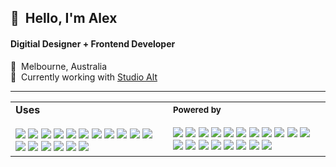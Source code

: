 <h2>👋&nbsp;&nbsp;Hello, I'm Alex</h2>
<h4>Digitial Designer + Frontend Developer</h4>

📍&nbsp;&nbsp;Melbourne, Australia<br/>
🏢&nbsp;&nbsp;Currently working with <a href="https://studioalt.com.au/" target="_blank">Studio Alt</a>

<hr/>

<table>
  <tbody>
    <tr>
      <td width="50%">
        <b>Uses</b>
        <br/><br/>
        <img src="https://img.shields.io/badge/Apple-f6f8fa.svg?logo=apple&logoColor=100000">
        <img src="https://img.shields.io/badge/iPhone-f6f8fa.svg?logo=iOS&logoColor=100000">
        <img src="https://img.shields.io/badge/GitHub-f6f8fa.svg?logo=github&logoColor=100000">
        <img src="https://img.shields.io/badge/VS%20Code-f6f8fa?style=flat&logo=visual-studio-code&logoColor=007ACC">
        <img src="https://img.shields.io/badge/iTerm2-f6f8fa.svg?logo=iTerm2&logoColor=000000">
        <img src="https://img.shields.io/badge/MAMP-f6f8fa?style=flat&logo=mamp&logoColor=02749C">
        <img src="https://img.shields.io/badge/Local-f6f8fa?style=flat&logo=local&logoColor=51BB7B">
        <img src="https://img.shields.io/badge/FileZilla-f6f8fa?style=flat&logo=FileZilla&logoColor=BF0000">
        <img src="https://img.shields.io/badge/Adobe-f6f8fa?logo=Adobe-Creative-Cloud&logoColor=DA1F26">
        <img src="https://img.shields.io/badge/Figma-f6f8fa?logo=figma&logoColor=F24E1E">
        <img src="https://img.shields.io/badge/Slack-f6f8fa?logo=slack&logoColor=4A154B">
        <img src="https://img.shields.io/badge/Toggl-f6f8fa?logo=toggl&logoColor=E01B22">
        <img src="https://img.shields.io/badge/JIRA-f6f8fa?logo=jira&logoColor=0052CC">
        <img src="https://img.shields.io/badge/CodePen-f6f8fa.svg?logo=codePen&logoColor=000000">
        <img src="https://img.shields.io/badge/Postman-f6f8fa.svg?logo=postman&logoColor=FF6C37">
        <img src="https://img.shields.io/badge/Stack%20Overflow-f6f8fa.svg?logo=stack-overflow&logoColor=F58025">
        <img src="https://img.shields.io/badge/Lighthouse-f6f8fa.svg?logo=Lighthouse&logoColor=F44B21">
      </td>
      <td width="50%">
        <small><b>Powered by</b></small>
        <br/><br/>
        <img src="https://img.shields.io/badge/-HTML5-E34F26?style=flat&logo=html5&logoColor=white">
        <img src="https://img.shields.io/badge/-SCSS-CC6699?style=flat&logo=sass&logoColor=white">
        <img src="https://img.shields.io/badge/-CSS3-1572B6?style=flat&logo=css3">
        <img src="https://img.shields.io/badge/JavaScript-323330.svg?logo=javascript&logoColor=white">
        <img src="https://img.shields.io/badge/TypeScript-007ACC.svg?logo=typescript&logoColor=white">
        <img src="https://img.shields.io/badge/jQuery-0769AD.svg?logo=jquery&logoColor=white">
        <img src="https://img.shields.io/badge/PHP-777BB4.svg?logo=php&logoColor=white">
        <img src="https://img.shields.io/badge/Node.js-43853D.svg?logo=node.js&logoColor=white">
        <img src="https://img.shields.io/badge/React-20232a.svg?logo=react&logoColor=white">
        <img src="https://img.shields.io/badge/-Webpack-007ACC?style=flat&logo=webpack&logoColor=white">
        <img src="https://img.shields.io/badge/-npm-CB3837?style=flat&logo=npm&logoColor=white">
        <img src="https://img.shields.io/badge/-Yarn-2C8EBB?style=flat&logo=Yarn&logoColor=white">
        <img src="https://img.shields.io/badge/-Prettier-F7B93E?style=flat&logo=Prettier&logoColor=white">
        <img src="https://img.shields.io/badge/-ESLint-4B32C3?style=flat&logo=ESLint&logoColor=white">
        <img src="https://img.shields.io/badge/Bootstrap-563D7C.svg?logo=bootstrap&logoColor=white">
        <img src="https://img.shields.io/badge/WordPress-21759B.svg?logo=wordpress&logoColor=white">
        <img src="https://img.shields.io/badge/WP%20Engine-0ECAD4.svg?logo=WPEngine&logoColor=white">
        <img src="https://img.shields.io/badge/Zapier-FF4A00.svg?logo=zapier&logoColor=white">
        <img src="https://img.shields.io/badge/Shopify-7AB55C.svg?logo=shopify&logoColor=white">
      </td>
    </tr>
  </tbody>
</table>

<!--
- 👋 Hi, I’m @alw-codebase
- 👀 I’m interested in ...
- 🌱 I’m currently learning ...
- 💞️ I’m looking to collaborate on ...
- 📫 How to reach me ...
-->

<!--
alw-codebase/alw-codebase is a ✨ special ✨ repository because its `README.md` (this file) appears on your GitHub profile.
You can click the Preview link to take a look at your changes.
-->
